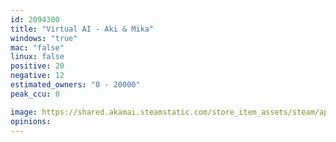 ```yaml
---
id: 2094300
title: "Virtual AI - Aki & Mika"
windows: "true"
mac: "false"
linux: false
positive: 20
negative: 12
estimated_owners: "0 - 20000"
peak_ccu: 0

image: https://shared.akamai.steamstatic.com/store_item_assets/steam/apps/2094300/header.jpg?t=1725081683
opinions:
---
```

